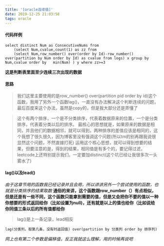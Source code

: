 ```yaml
---
title: '[oracle连续值]'
date: 2019-12-25 21:03:58
tags: oracle
---
```



#### 代码样例
```
select distinct Num as ConsecutiveNums from
    (select Num,cvalue,count(1) as zz from
    (select Num,row_number() over(order by Id)-row_number() over(partition by Num order by Id) as cvalue from logs) x group by Num,cvalue order by   min(Num) ) y where zz>=3
```
**这是判断表里面至少连续三次出现的数据**
#### 思路
>  我们这里主要使用的是row_number() over(partition pid order by id)这个函数，我用了另外一个函数lag()，一直没有办法解决这个判断连续的问题，最后百度来这个办法，虽然是copy的，但是我大部分还是弄懂了

> 这个有两个排序，一个是不分类排序，代表着数据原来的位置，一个是分类排序，代表着分类以后的排序。
最核心的思想就是，如果原来的数据是相同，并且他们的数据相邻，就可以得到，两种排序的差值应该是相同的，这个我想了很久很久，因为博客里没有强调这个问题(所以tm的别再跟我说很显然这个问题，不然直接打死)
> 运用这个核心思想，就可以得到想要的结果，但要注意的是，得到的结果，相同值是有多个的，要记得过滤，leetcode上还特别提示我们，一定要加distinct(这个坑已经让我很多次一头雾水了)

#### lag()以及lead()
*由于这章节用的函数我已经记录并且会用，所以讲讲另外一个尝试使用的函数，也就是分类排序的结果取数*
**通俗的来讲，这个函数跟row_number（）有点相似，但是还是有一些不同，这个函数只能拿到需要的值，但是又会把你不要的值以一种你想要的形式返回给你（比如设置为null)，还有就是以上的值也给你（比如说给你同值三条以后的所有值都给你**
> lag()是上一条记录，lead相反

`lag(分类列，取第几条，没有时返回值) over(partition by 分类列 order by 排序列)   `

*网上也有第二个参数是偏移值，反正我就这么理解，用的时候再说吧*
